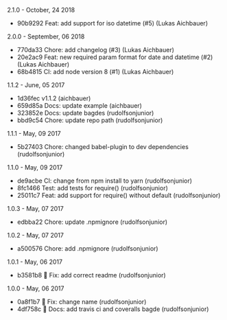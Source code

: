 2.1.0 - October, 24 2018

* 90b9292 Feat: add support for iso datetime (#5) (Lukas Aichbauer)

2.0.0 - September, 06 2018

* 770da33 Chore: add changelog (#3) (Lukas Aichbauer)
* 20e2ac9 Feat: new required param format for date and datetime (#2) (Lukas Aichbauer)
* 68b4815 CI: add node version 8 (#1) (Lukas Aichbauer)

1.1.2 - June, 05 2017

* 1d36fec v1.1.2 (aichbauer)
* 659d85a Docs: update example (aichbauer)
* 323852e Docs: update bagdes (rudolfsonjunior)
* bbd9c54 Chore: update repo path (rudolfsonjunior)

1.1.1 - May, 09 2017

* 5b27403 Chore: changed babel-plugin to dev dependencies (rudolfsonjunior)

1.1.0 - May, 09 2017

* de9acbe CI: change from npm install to yarn (rudolfsonjunior)
* 8fc1466 Test: add tests for require() (rudolfsonjunior)
* 25011c7 Feat: add support for require() without default (rudolfsonjunior)

1.0.3 - May, 07 2017

* edbba22 Chore: update .npmignore (rudolfsonjunior)

1.0.2 - May, 07 2017

* a500576 Chore: add .npmignore (rudolfsonjunior)

1.0.1 - May, 06 2017

* b3581b8 :bug: Fix: add correct readme (rudolfsonjunior)

1.0.0 - May, 06 2017

* 0a8f1b7 :bug: Fix: change name (rudolfsonjunior)
* 4df758c :memo: Docs: add travis ci and coveralls bagde (rudolfsonjunior)


